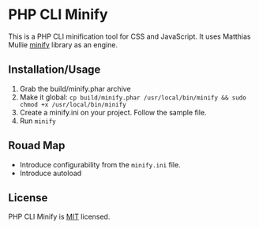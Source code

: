 # PHP CLI Minify 

This is a PHP CLI minification tool for CSS and JavaScript. It uses Matthias Mullie [minify](https://github.com/matthiasmullie/minify) library as an engine.  

## Installation/Usage

1. Grab the build/minify.phar archive 
2. Make it global: `cp build/minify.phar /usr/local/bin/minify && sudo chmod +x /usr/local/bin/minify`
3. Create a minify.ini on your project. Follow the sample file.
4. Run `minify`

## Rouad Map

- Introduce configurability from the `minify.ini` file.
- Introduce autoload

## License
PHP CLI Minify is [MIT](http://opensource.org/licenses/MIT) licensed.
